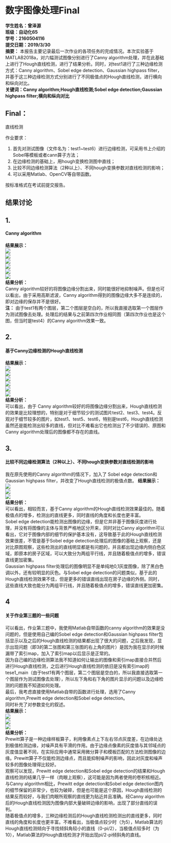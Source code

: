 # 数字图像处理Final    
**学生姓名：曾泽源  
班级：自动化65  
学号：2160504116  
提交日期：2019/3/30**  
**摘要：**  本报告主要记录最后一次作业的各项任务的完成情况。本次实验基于MATLAB2018a，对六幅测试图像分别进行了Canny algorithm处理，并在此基础上进行了Hough直线检测，进行了结果分析。同时，对test1进行了三种边缘检测方式：Canny algorithm、Sobel edge detection、Gaussian highpass filter，并基于这三种边缘检测方式分别进行了不同极值点的Hough直线检测，进行横向和纵向对比。  
**关键词：Canny algorithm;Hough直线检测;Sobel edge detection;Gaussian highpass filter;横向和纵向对比**   

Final：   
----------------------------------------  
直线检测  
  
作业要求：  
1. 首先对测试图像（文件名为：test1~test6）进行边缘检测，可采用书上介绍的Sobel等模板或者cann算子方法；  
2. 在边缘检测的基础上，用hough变换检测图中直线；  
3. 比较不同边缘检测算法（2种以上）、不同hough变换参数对直线检测的影响；  
4. 可以采用Matlab、OpenCV等自带函数。  
  
按标准格式在考试前提交报告。  
  
结果讨论    
----------------------------------------  
## 1.  
####  Canny algorithm  
**结果展示：**  
![](https://github.com/cengzeyuan/final/blob/master/picture/1.1.jpg)  
![](https://github.com/cengzeyuan/final/blob/master/picture/1.2.jpg)  
![](https://github.com/cengzeyuan/final/blob/master/picture/1.3.jpg)  
![](https://github.com/cengzeyuan/final/blob/master/picture/1.4.jpg)  
![](https://github.com/cengzeyuan/final/blob/master/picture/1.5.jpg)  
![](https://github.com/cengzeyuan/final/blob/master/picture/1.6.jpg)  
**结果分析：**  
 Canny algorithm较好的将图像边缘分割出来，同时能很好地抑制噪声。但是也可以看出，由于采用高斯滤波，Canny algorithm得到的图像边缘大多不是连续的，即对边缘的保存并不是很好。  
**注：** 由于test1有两个图层，第二个图层是空白的，所以我直接选取第一个图层作为测试图像去处理。处理后的结果与之前第四次作业相同图（第四次作业也是这个图，但当时是test4）的Canny algorithm效果一致。    
 ## 2.
 ####   基于Canny边缘检测的Hough直线检测  
 **结果展示：**    
![](https://github.com/cengzeyuan/final/blob/master/picture/2.1.jpg)  
![](https://github.com/cengzeyuan/final/blob/master/picture/2.2.jpg)  
![](https://github.com/cengzeyuan/final/blob/master/picture/2.3.jpg)  
![](https://github.com/cengzeyuan/final/blob/master/picture/2.4.jpg)  
![](https://github.com/cengzeyuan/final/blob/master/picture/2.5.jpg)  
![](https://github.com/cengzeyuan/final/blob/master/picture/2.6.jpg)  
**结果分析：**   
可以看出，由于 Canny algorithm较好的将图像边缘分割出来，Hough直线检测的效果是比较理想的，特别是对于细节较少的测试图片test2、test3、test4。反观对于细节较多的图片，如test1、test5、test6，特别是test6，Hough直线检测虽然还是能检测出较多的直线，但对比不难看出它也检测出了不少错误的、原图和Canny algorithm处理后的图像都不存在的直线。 
  
## 3.
 ####   比较不同边缘检测算法（2种以上）、不同hough变换参数对直线检测的影响  
我在原先使用的Canny algorithm的情况下，加入了 Sobel edge detection和
Gaussian highpass filter，并改变了Hough直线检测的极值点数。
 **结果展示：**    
![](https://github.com/cengzeyuan/final/blob/master/picture/3.1.jpg)  
![](https://github.com/cengzeyuan/final/blob/master/picture/3.2.jpg)  
![](https://github.com/cengzeyuan/final/blob/master/picture/3.3.jpg)  
**结果分析：**   
可以看出，相较而言，基于Canny algorithm的Hough直线检测效果最佳的。随着极值点的增多，检测出的直线更多，同时直线的角度和长度也更丰富。  
Sobel edge detection能检测出图像的边缘，但是它并非基于图像灰度进行处理，并没有将图像的主体与背景严格地区分开来，同时对比Canny algorithm可以看出，它对于图像内部的细节的保护基本没有，这导致基于此的Hough直线检测效果很差，不管是基于Sobel edge detection处理后的图像的基础上观察，还是对比原图观察，这些检测出的直线明显都是有问题的，并且都出现边缘内侧白色区域，即原本的房子区域，可以大致分为两组平行线，并且随着极值点的增多，错误直线更加密集。  
Gaussian highpass filter处理后的图像明显不是单纯地0,1灰度图像，除了黑白色调以外，还有较明显的灰色。与Sobel edge detection的问题类似，基于此的Hough直线检测效果不佳，但是更多的错误直线出现在房子边缘的外侧。同时，这些直线大致也能分为两组平行线，并且随着极值点的增多，错误直线更加密集。  

## 4  
#### 关于作业第三题的一些问题  
可以看出，作业第三题中，我使用Matlab自带函数的canny algorithm的效果是没问题的，但是使用自己编的Sobel edge detection和Gaussian highpass filter包括显示以及之后的Hough直线检测的结果都出现了很大的问题，之后我发现，显示出现问题（即3的第二张图和第三张图的右上角的图片）是因为我在显示的时候漏带了索引map，加入了索引map以后显示是正常的。    
因为自己编的边缘检测算法我不知道如何让输出的图像和索引map直接合并然后进行Hough直线检测，之后进行Hough直线检测的依旧是没有索引map的tese1_main（由于test1有两个图层，第二个图层是空白的，所以我直接选取第一个图层作为测试图像去处理），所以左下角和右下角的图片显示的问题以及边缘检测的问题我不知道如何处理。  
最后，我考虑直接使用Matlab自带的函数进行处理，选用了Canny algorithm,Prewitt edge detection和Sobel edge detection。  
同时补充了对参数变化的叙述。  
 **结果展示：**    
![](https://github.com/cengzeyuan/final/blob/master/4.1.jpg)  
![](https://github.com/cengzeyuan/final/blob/master/4.2.jpg)  
![](https://github.com/cengzeyuan/final/blob/master/4.3.jpg)  
**结果分析：**   
Prewitt算子是一种边缘样板算子，利用像素点上下左右邻点灰度差，在边缘处达到极值检测边缘，对噪声具有平滑的作用。由于边缘点像素的灰度值与其邻域点的灰度值显著不同，在实际应用中通常采用微分算子和模板匹配的方法检测图像的边缘。Prewitt算子不仅能检测边缘点，而且能抑制噪声的影响，因此对灰度和噪声较多的图像处理得比较好。  
观察可以发现，Prewitt edge detection和Sobel edge detection的结果和Hough直线检测的结果几乎一样（肉眼上观察），这可能是因为两者使用的卷积核相近。
与Canny algorithm相比，Prewitt edge detection和Sobel edge detection图内的细节保留的非常少，也较为破碎，但是也可能是这个原因，Hough直线检测的结果反而较好，与我们肉眼所观察的直线更为贴近并且准确。经Canny algorithm后的Hough直线检测因为图像内部大量破碎边缘的影响，出现了部分直线的误判。  
随着极值点的增多，三种边缘检测后的Hough直线检测检测出的直线更多，同时直线的角度和长度也更丰富。不难看出，当极值点较少时（为5），Matlab算法的Hough直线检测倾向于寻找倾斜角较小的直线（0-pi/2），当极值点较多时（为10），Matlab算法的Hough直线检测才开始出现pi/2-pi倾斜角的直线。  

